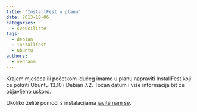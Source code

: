 ```yaml
---
title: "InstallFest u planu"
date: 2013-10-06
categories: 
  - sveuciliste
tags: 
  - debian
  - installfest
  - ubuntu
authors: 
  - vedranm
---
```


Krajem mjeseca ili početkom idućeg imamo u planu napraviti InstallFest koji će pokriti Ubuntu 13.10 i Debian 7.2. Točan datum i više informacija bit će objavljeno uskoro.

Ukoliko želite pomoći s instalacijama [javite nam se](../podruznica.md#kako-do-koordinatora).

